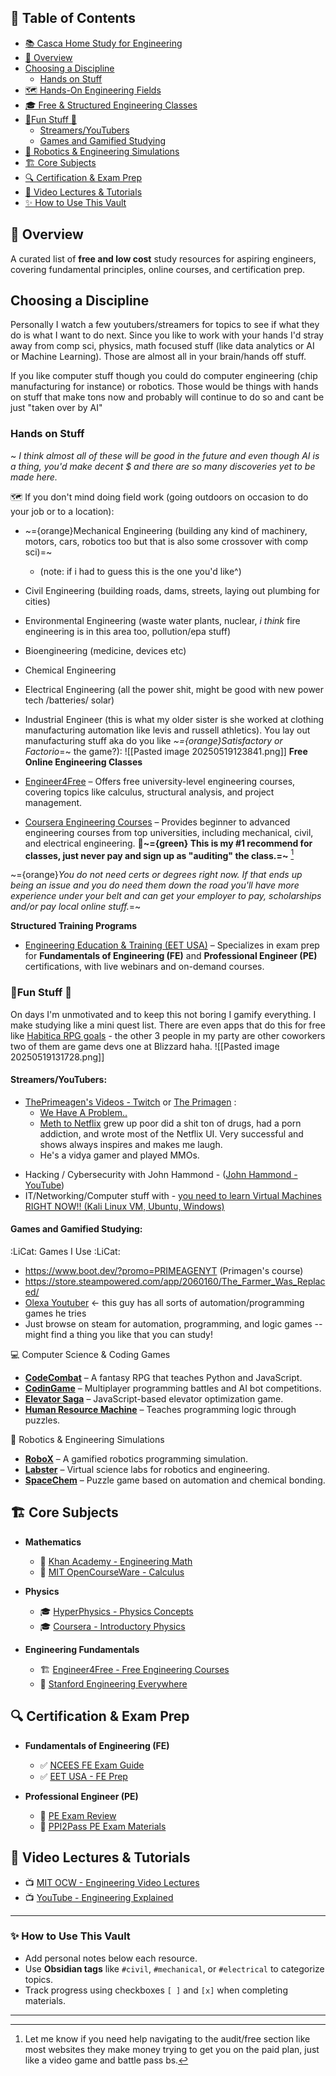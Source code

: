 ## 📖 Table of Contents

- [📚 Casca Home Study for Engineering](#-casca-home-study-for-engineering)
- [📌 Overview](#-overview)
- [Choosing a Discipline](#choosing-a-discipline)
  - [Hands on Stuff](#hands-on-stuff)
- [🗺️ Hands-On Engineering Fields](#-hands-on-engineering-fields)
- [🎓 Free & Structured Engineering Classes](#-free--structured-engineering-classes)
- [🎉Fun Stuff 🎉](#fun-stuff-)
  - [Streamers/YouTubers](#streamersyoutubers)
  - [Games and Gamified Studying](#games-and-gamified-studying)
- [🤖 Robotics & Engineering Simulations](#-robotics--engineering-simulations)
- [🏗️ Core Subjects](#-core-subjects)
- [🔍 Certification & Exam Prep](#-certification--exam-prep)
- [🎥 Video Lectures & Tutorials](#-video-lectures--tutorials)
- [✨ How to Use This Vault](#-how-to-use-this-vault)
## 📌 Overview
A curated list of **free and low cost** study resources for aspiring engineers, covering fundamental principles, online courses, and certification prep.
## Choosing a Discipline

Personally I watch a few youtubers/streamers for topics to see if what they do is what I want to do next. Since you like to work with your hands I'd stray away from comp sci, physics, math focused stuff (like data analytics or AI or Machine Learning). Those are almost all in your brain/hands off stuff.

If you like computer stuff though you could do computer engineering (chip manufacturing for instance) or robotics. Those would be things with hands on stuff that make tons now and probably will continue to do so and cant be just "taken over by AI"
### Hands on Stuff 

~ *I think almost all of these will be good in the future and even though AI is a thing, you'd make decent $ and there are so many discoveries yet to be made here.*

🗺 If you don't mind doing field work (going outdoors on occasion to do your job or to a location):
- ~={orange}Mechanical Engineering (building any kind of machinery, motors, cars, robotics too but that is also some crossover with comp sci)=~ 
	- (note: if i had to guess this is the one you'd like^)
- Civil Engineering (building roads, dams, streets, laying out plumbing for cities)
- Environmental Engineering (waste water plants, nuclear, *i think* fire engineering is in this area too, pollution/epa stuff)
- Bioengineering (medicine, devices etc)
- Chemical Engineering
- Electrical Engineering (all the power shit, might be good with new power tech /batteries/ solar)
- Industrial Engineer (this is what my older sister is she worked at clothing manufacturing automation like levis and russell athletics). You lay out manufacturing stuff aka do you like *~={orange}Satisfactory or Factorio*=~ the game?):
  ![[Pasted image 20250519123841.png]]
**Free Online Engineering Classes**

- [Engineer4Free](https://www.engineer4free.com/) – Offers free university-level engineering courses, covering topics like calculus, structural analysis, and project management.
- [Coursera Engineering Courses](https://www.coursera.org/courses?query=engineering) – Provides beginner to advanced engineering courses from top universities, including mechanical, civil, and electrical engineering. 🚩**~={green} This is my #1 recommend for classes, just never pay and sign up as "auditing" the class.=~** [^1]
 
~={orange}*You do not need certs or degrees right now. If that ends up being an issue and you do need them down the road you'll have more experience under your belt and can get your employer to pay, scholarships and/or pay local online stuff.*=~

**Structured Training Programs**

- [Engineering Education & Training (EET USA)](https://eetusa.com/) – Specializes in exam prep for **Fundamentals of Engineering (FE)** and **Professional Engineer (PE)** certifications, with live webinars and on-demand courses.
### 🎉Fun Stuff 🎉

On days I'm unmotivated and to keep this not boring I gamify everything.
I make studying like a mini quest list. There are even apps that do this for free like [Habitica RPG goals](https://habitica.com/) - the other 3 people in my party are other coworkers two of them are game devs one at Blizzard haha.
![[Pasted image 20250519131728.png]]

#### Streamers/YouTubers:
- [ThePrimeagen's Videos - Twitch](https://www.twitch.tv/theprimeagen/videos) or [The Primagen](https://www.youtube.com/@ThePrimeagen) :
	* [We Have A Problem..](https://www.youtube.com/shorts/1-0r90bm6CE)
	* [Meth to Netflix](https://youtu.be/JjHFubUPLV0) grew up poor did a shit ton of drugs, had a porn addiction, and wrote most of the Netflix UI. Very successful and shows always inspires and makes me laugh.
	* He's a vidya gamer and played MMOs.
	
* Hacking / Cybersecurity with John Hammond - ([John Hammond - YouTube](https://www.youtube.com/channel/UCVeW9qkBjo3zosnqUbG7CFw))
* IT/Networking/Computer stuff with - [you need to learn Virtual Machines RIGHT NOW!! (Kali Linux VM, Ubuntu, Windows)](https://www.youtube.com/@NetworkChuck)

#### Games and Gamified Studying:

:LiCat: Games I Use :LiCat:
* https://www.boot.dev/?promo=PRIMEAGENYT (Primagen's course)
* https://store.steampowered.com/app/2060160/The_Farmer_Was_Replaced/
* [Olexa Youtuber](https://www.youtube.com/channel/UC5ib5bTflXtyIkoF_l7OCHw) <- this guy has all sorts of automation/programming games he tries
* Just browse on steam for automation, programming, and logic games -- might find a thing you like that you can study!
  

💻 Computer Science & Coding Games
- **[CodeCombat](https://www.filamentgames.com/blog/5-great-games-teach-computer-science/)** – A fantasy RPG that teaches Python and JavaScript.
- **[CodinGame](https://www.gdatasoftware.com/blog/2020/06/36000-10-best-computer-science-edutainment-games)** – Multiplayer programming battles and AI bot competitions.
- **[Elevator Saga](https://www.gdatasoftware.com/blog/2020/06/36000-10-best-computer-science-edutainment-games)** – JavaScript-based elevator optimization game.
- **[Human Resource Machine](https://www.filamentgames.com/blog/5-great-games-teach-computer-science/)** – Teaches programming logic through puzzles.

🤖 Robotics & Engineering Simulations
- **[RoboX](https://intelitek.com/advanced-robotics/robox/)** – A gamified robotics programming simulation.
- **[Labster](https://learn.educify.org/gamified-ai-learning-for-students-benefits-tools-best-practices/)** – Virtual science labs for robotics and engineering.
- **[SpaceChem](https://www.filamentgames.com/blog/5-great-games-teach-computer-science/)** – Puzzle game based on automation and chemical bonding.

## 🏗️ Core Subjects
- **Mathematics**
  - 📖 [Khan Academy - Engineering Math](https://www.khanacademy.org/math)
  - 📖 [MIT OpenCourseWare - Calculus](https://ocw.mit.edu/courses/mathematics/)

- **Physics**
  - 🎓 [HyperPhysics - Physics Concepts](http://hyperphysics.phy-astr.gsu.edu/)
  - 🎓 [Coursera - Introductory Physics](https://www.coursera.org/courses?query=physics)

- **Engineering Fundamentals**
  - 🏗️ [Engineer4Free - Free Engineering Courses](https://www.engineer4free.com/)
  - 🔧 [Stanford Engineering Everywhere](https://see.stanford.edu/)

## 🔍 Certification & Exam Prep
- **Fundamentals of Engineering (FE)**
  - ✅ [NCEES FE Exam Guide](https://ncees.org/fe/)
  - ✅ [EET USA - FE Prep](https://eetusa.com/)

- **Professional Engineer (PE)**
  - 🚀 [PE Exam Review](https://peprep.com/)
  - 🚀 [PPI2Pass PE Exam Materials](https://ppi2pass.com/)
## 🎥 Video Lectures & Tutorials
- 📺 [MIT OCW - Engineering Video Lectures](https://ocw.mit.edu/courses/)
- 📺 [YouTube - Engineering Explained](https://www.youtube.com/@EngineeringExplained)

---

### ✨ How to Use This Vault
- Add personal notes below each resource.
- Use **Obsidian tags** like `#civil`, `#mechanical`, or `#electrical` to categorize topics.
- Track progress using checkboxes `[ ]` and `[x]` when completing materials.

---

[^1]: Let me know if you need help navigating to the audit/free section like most websites they make money trying to get you on the paid plan, just like a video game and battle pass bs.
